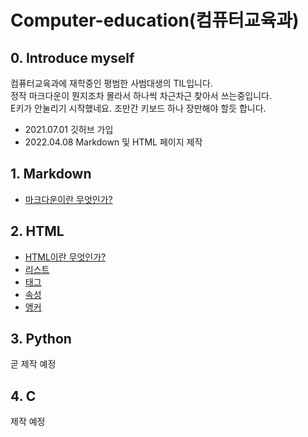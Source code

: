 Computer-education(컴퓨터교육과)
================================
## 0. Introduce myself

컴퓨터교육과에 재학중인 평범한 사범대생의 TIL입니다.   
정작 마크다운이 뭔지조차 몰라서 하나씩 차근차근 찾아서 쓰는중입니다.   
E키가 안눌리기 시작했네요. 조만간 키보드 하나 장만해야 할듯 합니다.

* 2021.07.01 깃허브 가입   
* 2022.04.08 Markdown 및 HTML 페이지 제작

## 1. Markdown
* [마크다운이란 무엇인가?](https://github.com/Docta-yangban/Computer-education/blob/main/Markdown/whatIsMarkdown.md)

## 2. HTML
* [HTML이란 무엇인가?](/HTML5/whatIsHtml.md)   
* [리스트](/HTML5/whatIsList.md)   
* [태그](/HTML5/whatIsTag.md)   
* [속성](/HTML5/whatIsAttribute.md)
* [앵커](/HTML5/whatIsAnchor.md)

## 3. Python
곧 제작 예정

## 4. C
제작 예정